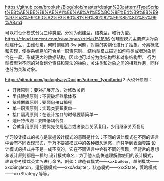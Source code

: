 https://github.com/brookshi/Blog/blob/master/design%20pattern/TypeScript%E8%AE%BE%E8%AE%A1%E6%A8%A1%E5%BC%8F%E4%B9%8B%E9%97%A8%E9%9D%A2%E3%80%81%E9%80%82%E9%85%8D%E5%99%A8.md

可以将设计模式分为三种类型，分别为创建型，结构型，和行为型。
https://cloud.tencent.com/developer/article/1511686
创建型模式主要解决对象创建什么，由谁创建，何时创建的 3w 问题，对类的实例化进行了抽象，分离概念和实现，使得系统更加符合单一职责原则。
结构型模式描述如何将类或者对象组合在一起，形成更大的数据结构，因此也可以分为类结构型和对象结构型。
行为型模型对不同的对象划分责任和算法的抽象，关注类和对象之间的相互作用，同样也分为类和对象。

https://github.com/jacksplwxy/DesignPatterns_TypeScript
7 大设计原则：

- 开闭原则：要对扩展开放，对修改关闭
- 里氏替换原则：不要破坏继承体系
- 依赖倒置原则：要面向接口编程
- 单一职责原则：实现类要职责单一
- 接口隔离原则：在设计接口的时候要精简单一
- 迪米特法则：要降低耦合度
- 合成复用原则：要优先使用组合或者聚合关系复用，少用继承关系复用

学习设计模式的核心是掌握设计模式的意图是什么：不同的设计模式在不同的语言中会有不同表现形式，千万不要被模式中的各种概念迷惑，而只学到表面套路
设计模式的招式并不是一成不变的，它在不同语言中会有不同的表现，但背后的思想和设计原则都是一样的
设计模式命名：为了他人能快速理解你使用的设计模式，建议参考模式英文名进行命名，例如：建造者模式——xxxBuilder，单例模式——xxxSingleton，适配器模式——xxxAdapter，状态模式——xxxState，策略模式——xxxStrategy 等等。
